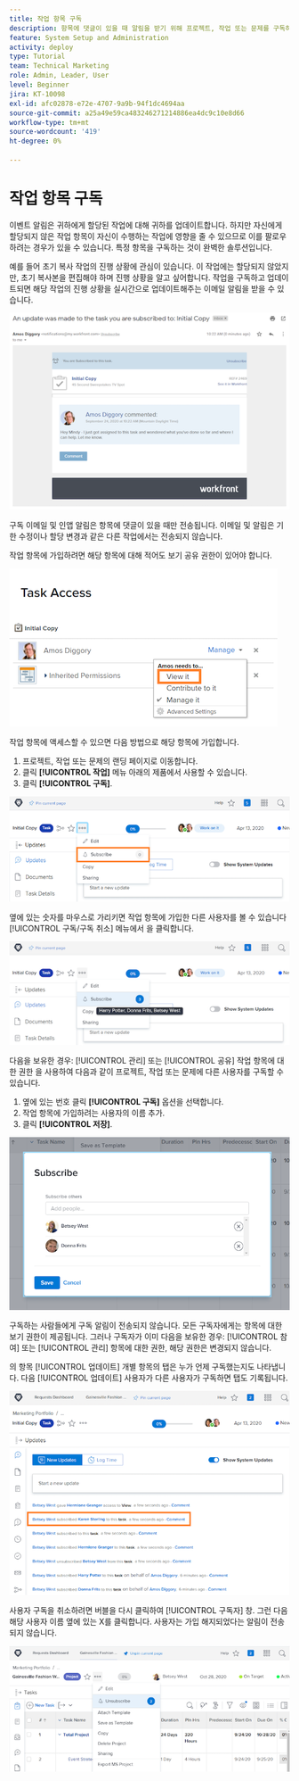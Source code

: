 ```yaml
---
title: 작업 항목 구독
description: 항목에 댓글이 있을 때 알림을 받기 위해 프로젝트, 작업 또는 문제를 구독하는 방법을 알아봅니다.
feature: System Setup and Administration
activity: deploy
type: Tutorial
team: Technical Marketing
role: Admin, Leader, User
level: Beginner
jira: KT-10098
exl-id: afc02878-e72e-4707-9a9b-94f1dc4694aa
source-git-commit: a25a49e59ca483246271214886ea4dc9c10e8d66
workflow-type: tm+mt
source-wordcount: '419'
ht-degree: 0%

---
```


# 작업 항목 구독

이벤트 알림은 귀하에게 할당된 작업에 대해 귀하를 업데이트합니다. 하지만 자신에게 할당되지 않은 작업 항목이 자신이 수행하는 작업에 영향을 줄 수 있으므로 이를 팔로우하려는 경우가 있을 수 있습니다. 특정 항목을 구독하는 것이 완벽한 솔루션입니다.

예를 들어 초기 복사 작업의 진행 상황에 관심이 있습니다. 이 작업에는 할당되지 않았지만, 초기 복사본을 편집해야 하며 진행 상황을 알고 싶어합니다. 작업을 구독하고 업데이트되면 해당 작업의 진행 상황을 실시간으로 업데이트해주는 이메일 알림을 받을 수 있습니다.

![작업 구독 이메일](assets/admin-fund-user-notifications-10.png)

구독 이메일 및 인앱 알림은 항목에 댓글이 있을 때만 전송됩니다. 이메일 및 알림은 기한 수정이나 할당 변경과 같은 다른 작업에서는 전송되지 않습니다.

작업 항목에 가입하려면 해당 항목에 대해 적어도 보기 공유 권한이 있어야 합니다.

![[!UICONTROL 작업 액세스] 창](assets/admin-fund-user-notifications-11.png)

작업 항목에 액세스할 수 있으면 다음 방법으로 해당 항목에 가입합니다.

1. 프로젝트, 작업 또는 문제의 랜딩 페이지로 이동합니다.
1. 클릭 **[!UICONTROL 작업]** 메뉴 아래의 제품에서 사용할 수 있습니다.
1. 클릭 **[!UICONTROL 구독]**.

![[!UICONTROL 구독] 작업 메뉴의 옵션](assets/admin-fund-user-notifications-12.png)

옆에 있는 숫자를 마우스로 가리키면 작업 항목에 가입한 다른 사용자를 볼 수 있습니다 [!UICONTROL 구독/구독 취소] 메뉴에서 을 클릭합니다.

![구독한 사용자를 보여 주는 작업 메뉴](assets/admin-fund-user-notifications-13.png)

다음을 보유한 경우: [!UICONTROL 관리] 또는 [!UICONTROL 공유] 작업 항목에 대한 권한 을 사용하여 다음과 같이 프로젝트, 작업 또는 문제에 다른 사용자를 구독할 수 있습니다.

1. 옆에 있는 번호 클릭 **[!UICONTROL 구독]** 옵션을 선택합니다.
1. 작업 항목에 가입하려는 사용자의 이름 추가.
1. 클릭 **[!UICONTROL 저장]**.

![[!UICONTROL 구독] 창](assets/admin-fund-user-notifications-15.png)

구독하는 사람들에게 구독 알림이 전송되지 않습니다. 모든 구독자에게는 항목에 대한 보기 권한이 제공됩니다. 그러나 구독자가 이미 다음을 보유한 경우: [!UICONTROL 참여] 또는 [!UICONTROL 관리] 항목에 대한 권한, 해당 권한은 변경되지 않습니다.

의 항목 [!UICONTROL 업데이트] 개별 항목의 탭은 누가 언제 구독했는지도 나타냅니다. 다음 [!UICONTROL 업데이트] 사용자가 다른 사용자가 구독하면 탭도 기록됩니다.

![[!UICONTROL 업데이트] 구독을 표시하는 작업의 페이지](assets/admin-fund-user-notifications-16.png)

사용자 구독을 취소하려면 버블을 다시 클릭하여 [!UICONTROL 구독자] 창. 그런 다음 해당 사용자 이름 옆에 있는 X를 클릭합니다. 사용자는 가입 해지되었다는 알림이 전송되지 않습니다.

![[!UICONTROL 구독 취소] 프로젝트의 메뉴 옵션](assets/admin-fund-user-notifications-14.png)

<!---
learn more URL: Subscribe to items in Workfront
--->
